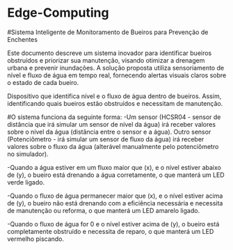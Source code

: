 # Edge-Computing
#Sistema Inteligente de Monitoramento de Bueiros para Prevenção de Enchentes

Este documento descreve um sistema inovador para identificar bueiros obstruídos e priorizar sua manutenção, visando otimizar a drenagem urbana e prevenir inundações. A solução proposta utiliza sensoriamento de nível e fluxo de água em tempo real, fornecendo alertas visuais claros sobre o estado de cada bueiro.

Dispositivo que identifica nível e o fluxo de água dentro de bueiros.
Assim, identificando quais bueiros estão obstruídos e necessitam de manutenção.

#O sistema funciona da seguinte forma:
-Um sensor (HCSR04 - sensor de distância que irá simular um sensor de nível da água) irá receber valores sobre o nível da água (distância entre o sensor e a água).
Outro sensor (Potenciômetro - irá simular um sensor de fluxo da água) irá receber valores sobre o fluxo da água (alterável manualmente pelo potenciômetro no simulador).

-Quando a água estiver em um fluxo maior que (x), e o nível estiver abaixo de (y), o bueiro está drenando a água corretamente, o que manterá um LED verde ligado.

-Quando o fluxo de água permanecer maior que (x), e o nível estiver acima de (y), o bueiro não está drenando com a eficiência necessária e necessita de manutenção ou reforma, o que manterá um LED amarelo ligado.

-Quando o fluxo de água for 0 e o nível estiver acima de (y), o bueiro está completamente obstruído e necessita de reparo, o que manterá um LED vermelho piscando.
